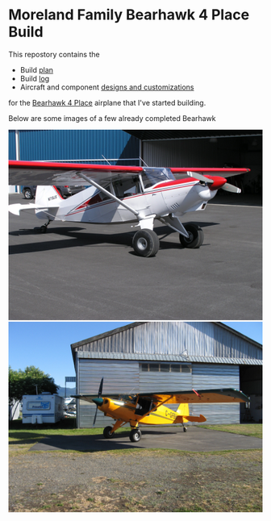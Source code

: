 # Moreland Family Bearhawk 4 Place Build

This repostory contains the 
 - Build [plan](plans/)
 - Build [log](logs/)
 - Aircraft and component [designs and customizations](designs/)
 
for the [Bearhawk 4 Place](http://https://bearhawkaircraft.com) airplane that I've started building.


Below are some images of a few already completed Bearhawk

![](/assets/images/N719JS-1.jpg "John Sample's Bearhawk")![](/assets/images/CGFBH1.jpg)


# 
